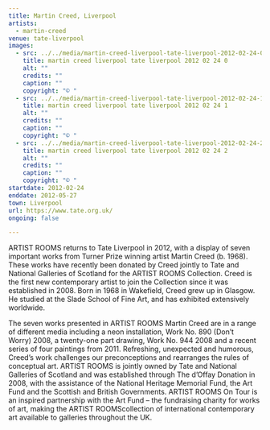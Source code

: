 ```yaml
---
title: Martin Creed, Liverpool
artists:
  - martin-creed
venue: tate-liverpool
images:
  - src: ../../media/martin-creed-liverpool-tate-liverpool-2012-02-24-0.webp
    title: martin creed liverpool tate liverpool 2012 02 24 0
    alt: ""
    credits: ""
    caption: ""
    copyright: "© "
  - src: ../../media/martin-creed-liverpool-tate-liverpool-2012-02-24-1.webp
    title: martin creed liverpool tate liverpool 2012 02 24 1
    alt: ""
    credits: ""
    caption: ""
    copyright: "© "
  - src: ../../media/martin-creed-liverpool-tate-liverpool-2012-02-24-2.webp
    title: martin creed liverpool tate liverpool 2012 02 24 2
    alt: ""
    credits: ""
    caption: ""
    copyright: "© "
startdate: 2012-02-24
enddate: 2012-05-27
town: Liverpool
url: https://www.tate.org.uk/
ongoing: false

---
```


ARTIST ROOMS returns to Tate Liverpool in 2012, with a display of seven important works from Turner Prize winning artist Martin Creed (b. 1968).
These works have recently been donated by Creed jointly to Tate and National Galleries of Scotland for the ARTIST ROOMS Collection. Creed is the first new contemporary artist to join the Collection since it was established in 2008. Born in 1968 in Wakefield, Creed grew up in Glasgow. He studied at the Slade School of Fine Art, and has exhibited extensively worldwide.          

The seven works presented in ARTIST ROOMS Martin Creed are in a range of different media including a neon installation, Work No. 890 (Don’t Worry) 2008, a twenty-one part drawing, Work No. 944 2008 and a recent series of four paintings from 2011. Refreshing, unexpected and humorous, Creed’s work challenges our preconceptions and rearranges the rules of conceptual art.
ARTIST ROOMS is jointly owned by Tate and National Galleries of Scotland and was established through The d’Offay Donation in 2008, with the assistance of the National Heritage Memorial Fund, the Art Fund and the Scottish and British Governments. ARTIST ROOMS On Tour is an inspired partnership with the Art Fund – the fundraising charity for works of art, making the ARTIST ROOMScollection of international contemporary art available to galleries throughout the UK.